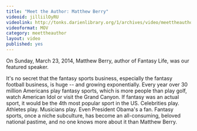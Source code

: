```yaml
---
title: "Meet the Author: Matthew Berry"
videoid: jilliilOyRU
videolink: http://tonks.darienlibrary.org/1/archives/video/meettheauthor/20140323_matthew_berry.mov
videoformat: MOV
category: meettheauthor
layout: video
published: yes
---
```


On Sunday, March 23, 2014, Matthew Berry, author of Fantasy Life, was our featured speaker. 

It's no secret that the fantasy sports business, especially the fantasy football business, is huge -- and growing exponentially. Every year over 30 million Americans play fantasy sports, which is more people than play golf, watch American Idol or visit the Grand Canyon. If fantasy was an actual sport, it would be the 4th most popular sport in the US. Celebrities play. Athletes play. Musicians play. Even President Obama's a fan. Fantasy sports, once a niche subculture, has become an all-consuming, beloved national pastime, and no one knows more about it than Matthew Berry.